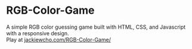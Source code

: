 # RGB-Color-Game
A simple RGB color guessing game built with HTML, CSS, and Javascript with a responsive design.
<br> Play at <a href=http://jackiewcho.com/RGB-Color-Game/>jackiewcho.com/RGB-Color-Game/</a>
